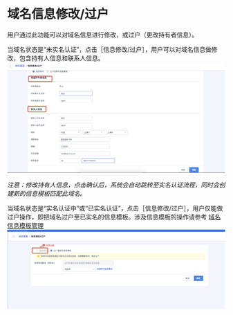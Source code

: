 

# 域名信息修改/过户

用户通过此功能可以对域名信息进行修改，或过户（更改持有者信息）。

当域名状态是“未实名认证”，点击［信息修改/过户］，用户可以对域名信息做修改，包含持有人信息和联系人信息。
![11.png](/images/operate/11.png)

*注意：修改持有人信息，点击确认后，系统会自动跳转至实名认证流程，同时会创建新的信息模板匹配此域名。*

当域名状态是“实名认证中”或“已实名认证”，点击［信息修改/过户］，用户仅能做过户操作，即把域名过户至已实名的信息模板。涉及信息模板的操作请参考 [域名信息模板管理](
/udnr/certification/infotemplate)
![12.png](/images/operate/12.png)
